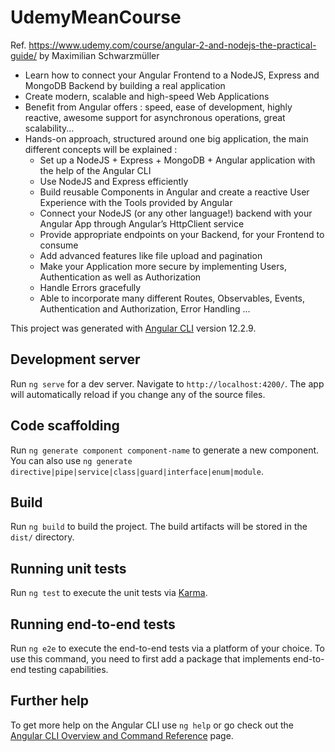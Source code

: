 # UdemyMeanCourse 
Ref. https://www.udemy.com/course/angular-2-and-nodejs-the-practical-guide/ by Maximilian Schwarzmüller

- Learn how to connect your Angular Frontend to a NodeJS, Express and MongoDB Backend by building a real application
- Create modern, scalable and high-speed Web Applications
- Benefit from Angular offers : speed, ease of development, highly reactive, awesome support for asynchronous operations, great scalability...
- Hands-on approach, structured around one big application, the main different concepts will be explained :
  - Set up a NodeJS + Express + MongoDB + Angular application with the help of the Angular CLI
  - Use NodeJS and Express efficiently
  - Build reusable Components in Angular and create a reactive User Experience with the Tools provided by Angular
  - Connect your NodeJS (or any other language!) backend with your Angular App through Angular’s HttpClient service
  - Provide appropriate endpoints on your Backend, for your Frontend to consume
  - Add advanced features like file upload and pagination
  - Make your Application more secure by implementing Users, Authentication as well as Authorization
  - Handle Errors gracefully 
  - Able to incorporate many different Routes, Observables, Events, Authentication and Authorization, Error Handling ...


This project was generated with [Angular CLI](https://github.com/angular/angular-cli) version 12.2.9.

## Development server
Run `ng serve` for a dev server. Navigate to `http://localhost:4200/`. The app will automatically reload if you change any of the source files.

## Code scaffolding
Run `ng generate component component-name` to generate a new component. You can also use `ng generate directive|pipe|service|class|guard|interface|enum|module`.

## Build
Run `ng build` to build the project. The build artifacts will be stored in the `dist/` directory.

## Running unit tests
Run `ng test` to execute the unit tests via [Karma](https://karma-runner.github.io).

## Running end-to-end tests
Run `ng e2e` to execute the end-to-end tests via a platform of your choice. To use this command, you need to first add a package that implements end-to-end testing capabilities.

## Further help
To get more help on the Angular CLI use `ng help` or go check out the [Angular CLI Overview and Command Reference](https://angular.io/cli) page.
